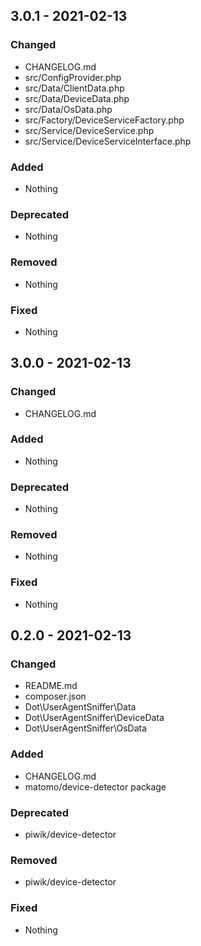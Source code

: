 ## 3.0.1 - 2021-02-13

### Changed
* CHANGELOG.md
* src/ConfigProvider.php
* src/Data/ClientData.php
* src/Data/DeviceData.php
* src/Data/OsData.php
* src/Factory/DeviceServiceFactory.php
* src/Service/DeviceService.php
* src/Service/DeviceServiceInterface.php

### Added
* Nothing

### Deprecated
* Nothing

### Removed
* Nothing

### Fixed
* Nothing

## 3.0.0 - 2021-02-13

### Changed
* CHANGELOG.md

### Added
* Nothing

### Deprecated
* Nothing

### Removed
* Nothing

### Fixed
* Nothing

## 0.2.0 - 2021-02-13

### Changed
* README.md
* composer.json
* Dot\UserAgentSniffer\Data
* Dot\UserAgentSniffer\DeviceData
* Dot\UserAgentSniffer\OsData

### Added
* CHANGELOG.md
* matomo/device-detector package

### Deprecated
* piwik/device-detector

### Removed
* piwik/device-detector

### Fixed
* Nothing